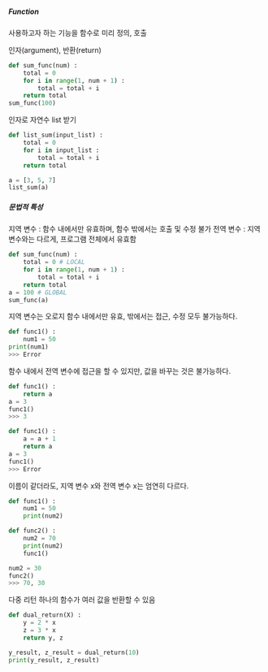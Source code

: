 ##### Function
사용하고자 하는 기능을 함수로 미리 정의, 호출

인자(argument), 반환(return)

```python
def sum_func(num) :
	total = 0
	for i in range(1, num + 1) :
		total = total + i
	return total
sum_func(100)
```

인자로 자연수 list 받기
```python
def list_sum(input_list) :
	total = 0
	for i in input_list :
		total = total + i
	return total

a = [3, 5, 7]
list_sum(a)
```

##### 문법적 특성
지역 변수 : 함수 내에서만 유효하며, 함수 밖에서는 호출 및 수정 불가
전역 변수 : 지역 변수와는 다르게, 프로그램 전체에서 유효함

```python
def sum_func(num) :
	total = 0 # LOCAL
	for i in range(1, num + 1) :
		total = total + i
	return total
a = 100 # GLOBAL
sum_func(a)
```

지역 변수는 오로지 함수 내에서만 유효, 밖에서는 접근, 수정 모두 불가능하다.
```python
def func1() :
	num1 = 50
print(num1)
>>> Error
```

함수 내에서 전역 변수에 접근을 할 수 있지만, 값을 바꾸는 것은 불가능하다.
```python
def func1() :
	return a
a = 3
func1()
>>> 3
```

```python
def func1() :
	a = a + 1
	return a
a = 3
func1()
>>> Error
```

이름이 같더라도, 지역 변수 x와 전역 변수 x는 엄연히 다르다.

```python
def func1() :
	num1 = 50
	print(num2)

def func2() :
	num2 = 70
	print(num2)
	func1()

num2 = 30
func2()
>>> 70, 30
```

다중 리턴
하나의 함수가 여러 값을 반환할 수 있음

```python
def dual_return(X) :
	y = 2 * x
	z = 3 * x
	return y, z

y_result, z_result = dual_return(10)
print(y_result, z_result)
```

